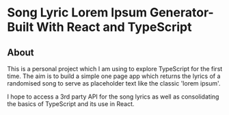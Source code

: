 # Song Lyric Lorem Ipsum Generator- Built With React and TypeScript

## About

This is a personal project which I am using to explore TypeScript for the first time. The aim is to build a simple one page app which returns the lyrics of a randomised song to serve as placeholder text like the classic 'lorem ipsum'.

I hope to access a 3rd party API for the song lyrics as well as consolidating the basics of TypeScript and its use in React.
